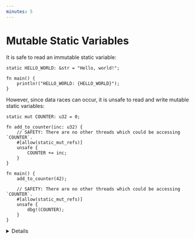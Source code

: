 ```yaml
---
minutes: 5
---
```


# Mutable Static Variables

It is safe to read an immutable static variable:

```rust,editable
static HELLO_WORLD: &str = "Hello, world!";

fn main() {
    println!("HELLO_WORLD: {HELLO_WORLD}");
}
```

However, since data races can occur, it is unsafe to read and write mutable
static variables:

```rust,editable
static mut COUNTER: u32 = 0;

fn add_to_counter(inc: u32) {
    // SAFETY: There are no other threads which could be accessing `COUNTER`.
    #[allow(static_mut_refs)]
    unsafe {
        COUNTER += inc;
    }
}

fn main() {
    add_to_counter(42);

    // SAFETY: There are no other threads which could be accessing `COUNTER`.
    #[allow(static_mut_refs)]
    unsafe {
        dbg!(COUNTER);
    }
}
```

<details>

- The program here is safe because it is single-threaded. However, the Rust
  compiler reasons about functions individually so can't assume that. Try
  removing the `unsafe` and see how the compiler explains that it is undefined
  behavior to access a mutable static from multiple threads.
- Rust 2024 edition goes further and makes accessing a mutable static by
  reference an error by default. We work around this in the example with
  `#[allow(static_mut_refs)]`. Don't do this.
- Using a mutable static is almost always a bad idea, you should use interior
  mutability instead.
- There are some cases where it might be necessary in low-level `no_std` code,
  such as implementing a heap allocator or working with some C APIs. In this
  case you should use pointers rather than references.

</details>
